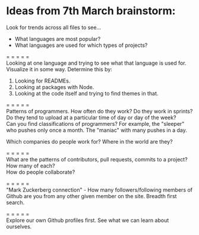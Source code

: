 # Ideas from 7th March brainstorm:  

Look for trends across all files to see...  
- What languages are most popular?  
- What languages are used for which types of projects?  


= = = = =  
Looking at one language and trying to see what that language is used for. Visualize it in some way.
Determine this by:  
1. Looking for READMEs.  
2. Looking at packages with Node.  
3. Looking at the code itself and trying to find themes in that.  


= = = = =  
Patterns of programmers. How often do they work? Do they work in sprints? Do they tend to upload at a particular time of day or day of the week?  
Can you find classifications of programmers? For example, the "sleeper" who pushes only once a month. The "maniac" with many pushes in a day.  

Which companies do people work for? Where in the world are they?  


= = = = =  
What are the patterns of contributors, pull requests, commits to a project? How many of each?  
How do people collaborate?  


= = = = =  
"Mark Zuckerberg connection" - How many followers/following members of Github are you from any other given member on the site. Breadth first search.  


= = = = =  
Explore our own Github profiles first. See what we can learn about ourselves.  
